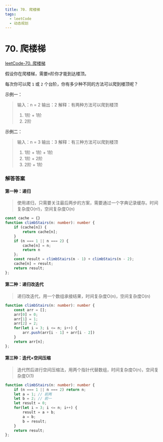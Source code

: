 ```yaml
---
title: 70. 爬楼梯
tags:
  - leetCode
  - 动态规划
---
```

# 70. 爬楼梯
[leetCode-70. 爬楼梯](https://leetcode.cn/problems/climbing-stairs/description/)

假设你在爬楼梯，需要n阶你才能到达楼顶。

每次你可以爬 `1` 或 `2` 个台阶，你有多少种不同的方法可以爬到楼顶呢？


示例一：

> 输入：n = 2
> 输出：2
> 解释：有两种方法可以爬到楼顶
> 1. 1阶 + 1阶
> 2. 2阶

示例二：
> 输入：n = 3
> 输出：3
> 解释：有三种方法可以爬到楼顶
> 1. 1阶 + 1阶 + 1阶
> 2. 1阶 + 2阶
> 3. 2阶 + 1阶

### 解答答案
#### 第一种：递归
> 使用递归，只需要关注最后两步的方案，需要通过一个字典记录缓存。时间复杂度O(n!)，空间复杂度O(n)

```ts
const cache = {}
function climbStairs(n: number): number {
    if (cache[n]) {
        return cache[n];
    }
    if (n === 1 || n === 2) {
        cache[n] = n;
        return n
    };
    const result = climbStairs(n - 1) + climbStairs(n - 2);
    cache[n] = result;
    return result;
};
```

#### 第二种：递归改迭代
> 递归改迭代，用一个数组承接结果，时间复杂度O(n)，空间复杂度O(n)

```ts
function climbStairs(n: number): number {
    const arr = [];
    arr[0] = 0;
    arr[1] = 1;
    arr[2] = 2;
    for(let i = 3; i <= n; i++) {
        arr.push(arr[i - 1] + arr[i - 2])
    }
    return arr[n];
};
```

#### 第三种：迭代+空间压缩
> 迭代然后进行空间压缩法，用两个指针代替数组，时间复杂度O(n)，空间复杂度O(1)
```ts
function climbStairs(n: number): number {
    if (n === 1 || n === 2) return n;
    let a = 1; // 前两
    let b = 2; // 前一
    let result = 0;
    for(let i = 3; i <= n; i++) {
        result = a + b;
        a = b;
        b = result;
    }
    return result;
};
```
